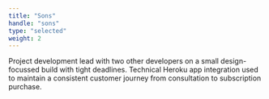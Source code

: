 ```yaml
---
title: "Sons"
handle: "sons"
type: "selected"
weight: 2
---
```


Project development lead with two other developers on a small design-focussed build with tight deadlines. Technical Heroku app integration used to maintain a consistent customer journey from consultation to subscription purchase.
